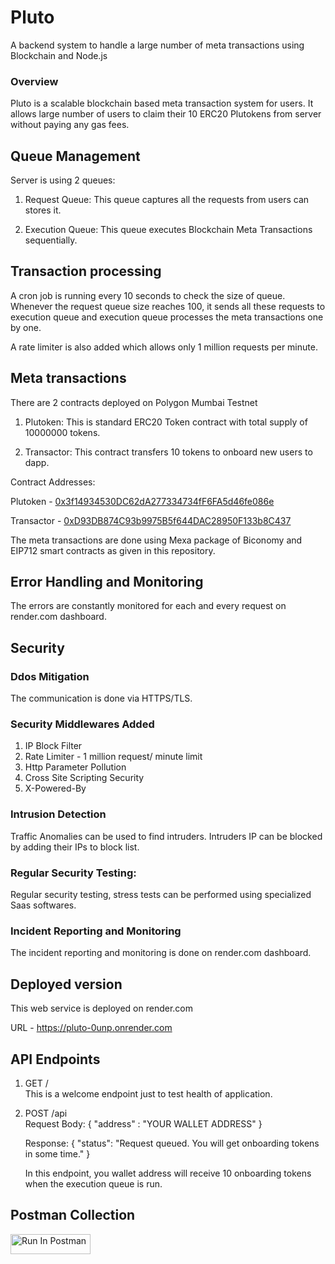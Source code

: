 # Pluto

A backend system to handle a large number of meta transactions using Blockchain and Node.js

### Overview

Pluto is a scalable blockchain based meta transaction system for users. It allows large number of users to claim their 10 ERC20 Plutokens from server without paying any gas fees.

## Queue Management

Server is using 2 queues:

1. Request Queue:
   This queue captures all the requests from users can stores it.

2. Execution Queue:
   This queue executes Blockchain Meta Transactions sequentially.

## Transaction processing

A cron job is running every 10 seconds to check the size of queue. Whenever the request queue size reaches 100, it sends all these requests to execution queue and execution queue processes the meta transactions one by one.

A rate limiter is also added which allows only 1 million requests per minute.

## Meta transactions

There are 2 contracts deployed on Polygon Mumbai Testnet

1. Plutoken:
   This is standard ERC20 Token contract with total supply of 10000000 tokens.

2. Transactor:
   This contract transfers 10 tokens to onboard new users to dapp.

Contract Addresses:

Plutoken -
[0x3f14934530DC62dA277334734fF6FA5d46fe086e](https://mumbai.polygonscan.com/token/0x3f14934530dc62da277334734ff6fa5d46fe086e)

Transactor - [0xD93DB874C93b9975B5f644DAC28950F133b8C437](https://mumbai.polygonscan.com/address/0xD93DB874C93b9975B5f644DAC28950F133b8C437)

The meta transactions are done using Mexa package of Biconomy and EIP712 smart contracts as given in this repository.

## Error Handling and Monitoring

The errors are constantly monitored for each and every request on render.com dashboard.

## Security

### Ddos Mitigation

The communication is done via HTTPS/TLS.

### Security Middlewares Added

1. IP Block Filter
2. Rate Limiter - 1 million request/ minute limit
3. Http Parameter Pollution
4. Cross Site Scripting Security
5. X-Powered-By

### Intrusion Detection

Traffic Anomalies can be used to find intruders. Intruders IP can be blocked by adding their IPs to block list.

### Regular Security Testing:

Regular security testing, stress tests can be performed using specialized Saas softwares.

### Incident Reporting and Monitoring

The incident reporting and monitoring is done on render.com dashboard.

## Deployed version

This web service is deployed on render.com

URL - https://pluto-0unp.onrender.com

## API Endpoints

1. GET / <br/>
   This is a welcome endpoint just to test health of application.

2. POST /api <br/>
   Request Body:
   {
   "address" : "YOUR WALLET ADDRESS"
   }

   Response:
   {
   "status": "Request queued. You will get onboarding tokens in some time."
   }

   In this endpoint, you wallet address will receive 10 onboarding tokens when the execution queue is run.

## Postman Collection

[<img src="https://run.pstmn.io/button.svg" alt="Run In Postman" style="width: 128px; height: 32px;">](https://god.gw.postman.com/run-collection/19975338-84d29ba1-53b0-425d-bf38-7bb253a746f9?action=collection%2Ffork&source=rip_markdown&collection-url=entityId%3D19975338-84d29ba1-53b0-425d-bf38-7bb253a746f9%26entityType%3Dcollection%26workspaceId%3Df35cc5d4-985d-454a-bea8-4472bb99be0b)
